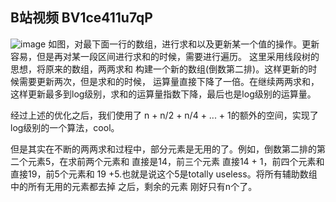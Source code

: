 ## B站视频 BV1ce411u7qP

![image](https://github.com/ethan686/books/assets/73508499/d621d5d7-2142-4199-9fa6-b20902c04a2f)
如图，对最下面一行的数组，进行求和以及更新某一个值的操作。更新容易，但是再对某一段区间进行求和的时候，需要进行遍历。
这里采用线段树的思想，将原来的数组，两两求和 构建一个新的数组(倒数第二排)。这样更新的时候需要更新两次，但是求和的时候，
运算量直接下降了一倍。在继续两两求和，这样更新最多到log级别，求和的运算量指数下降，最后也是log级别的运算量。

经过上述的优化之后，我们使用了 n + n/2 + n/4 + ... + 1的额外的空间，实现了log级别的一个算法，cool。

但是其实在不断的两两求和过程中，部分元素是无用的了。例如，倒数第二排的第二个元素5，在求前两个元素和 直接是14，前三个元素
直接14 + 1，前四个元素和 直接19，前5个元素和 19 +5.也就是说这个5是totally useless。将所有辅助数组中的所有无用的元素都去掉
之后，剩余的元素 刚好只有n个了。
